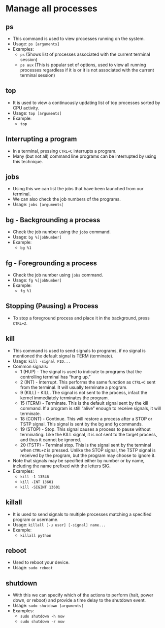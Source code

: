 # Manage all processes

## ps
- This command is used to view processes running on the system.
- Usage: `ps [arguments]`
- Examples:
    - `ps` (Shows list of processes associated with the current terminal session)
    - `ps aux` (This is popular set of options, used to view all running processes regardless if it is or it is not associated with the current terminal session)

## top
- It is used to view a continuously updating list of top processes sorted by CPU activity.
- Usage: `top [arguments]`
- Example:
    - `top`

## Interrupting a program
- In a terminal, pressing `CTRL+C` interrupts a program.
- Many (but not all) command line programs can be interrupted by using this technique.

## jobs
- Using this we can list the jobs that have been launched from our terminal.
- We can also check the job numbers of the programs.
- Usage: `jobs [arguments]`

## bg - Backgrounding a process
- Check the job number using the `jobs` command.
- Usage: `bg %[jobNumber]`
- Example:
    - `bg %1`

## fg - Foregrounding a process
- Check the job number using `jobs` command.
- Usage: `fg %[jobNumber]`
- Example:
    - `fg %1`

## Stopping (Pausing) a Process
- To stop a foreground process and place it in the background, press `CTRL+Z`.

## kill
- This command is used to send signals to programs, if no signal is mentioned the default signal is TERM (terminate).
- Usage: `kill -signal PID...`
- Common signals:
    - 1 (HUP) - The signal is used to indicate to programs that the controlling terminal has “hung up.”
    - 2 (INT) - Interrupt. This performs the same function as `CTRL+C` sent from the terminal. It will usually terminate a program.
    - 9 (KILL) - KILL. The signal is not sent to the process, infact the kernel immediately terminates  the program.
    - 15 (TERM) - Terminate. This is the default signal sent by the kill command. If a program is still “alive” enough to receive signals, it will terminate.
    - 18 (CONT) - Continue. This will restore a process after a STOP or TSTP signal. This signal is sent by the bg and fg commands.
    - 19 (STOP) - Stop. This signal causes a process to pause without terminating. Like the KILL signal, it is not sent to the target process, and thus it cannot be ignored.
    - 20 (TSTP) - Terminal stop. This is the signal sent by the terminal when `CTRL+Z` is pressed. Unlike the STOP signal, the TSTP signal is received by the program, but the program may choose to ignore it.
- Note that signals may be specified either by number or by name, including the name prefixed with the letters SIG.
- Examples:
    - `kill -1 13546`
    - `kill -INT 13601`
    - `kill -SIGINT 13601`

## killall
- It is used to send signals to multiple processes matching a specified program or username.
- Usage: `killall [-u user] [-signal] name...`
- Example:
    - `killall python`

## reboot
- Used to reboot your device.
- Usage: `sudo reboot`

## shutdown
- With this we can specify which of the actions to perform (halt, power down, or reboot) and provide a time delay to the shutdown event.
- Usage: `sudo shutdown [arguments]`
- Examples:
    - `sudo shutdown -h now`
    - `sudo shutdown -r now`